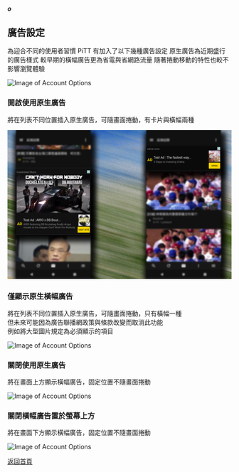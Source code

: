 ##### o
## 廣告設定

為迎合不同的使用者習慣
PiTT 有加入了以下幾種廣告設定
原生廣告為近期盛行的廣告樣式
較早期的橫幅廣告更為省電與省網路流量
隨著捲動移動的特性也較不影響瀏覽體驗

![Image of Account Options](../v1/images/ad_settings.png) 


### 開啟使用原生廣告

將在列表不同位置插入原生廣告，可隨畫面捲動，有卡片與橫幅兩種

![Image of Account Options](../v1/images/ad_native.png) 

### 僅顯示原生橫幅廣告

將在列表不同位置插入原生廣告，可隨畫面捲動，只有橫幅一種  
但未來可能因為廣告聯播網政策與條款改變而取消此功能  
例如將大型圖片規定為必須顯示的項目

![Image of Account Options](../v1/images/ad_native_banner.png) 

### 關閉使用原生廣告

將在畫面上方顯示橫幅廣告，固定位置不隨畫面捲動

![Image of Account Options](../v1/images/ad_banner_top.png) 

### 關閉橫幅廣告置於螢幕上方

將在畫面下方顯示橫幅廣告，固定位置不隨畫面捲動

![Image of Account Options](../v1/images/ad_banner_bottom.png) 

  
[返回首頁](https://kimieno.github.io/android.pitt) 